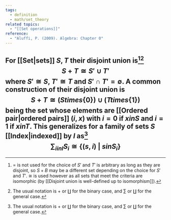 ```yaml
---
tags:
  - definition
  - math/set_theory
related topics:
  - "[[Set operations]]"
reference:
  - "Aluffi, P. (2009). Algebra: Chapter 0"
---
```

For [[Set|sets]] $S,T$ their disjoint union is[^1][^2]$$
	S+T \cong S'\cup T'
$$where $S'\cong S$, $T'\cong T$ and $S'\cap T'=\emptyset$. A common construction of their disjoint union is$$
S+T \cong (S times\{0\}) \cup (T times\{1\})
$$being the set whose elements are [[Ordered pair|ordered pairs]] $(i,x)$ with $i= 0$ if $x in S$ and $i=1$ if $x in T$. This generalizes for a family of sets $S$ [[Index|indexed]] by $I$ as[^2]$$
	\sum_{i in I}S_i \cong \{(s,i)\ |\ s in S_i\}
$$
---

[^1]: $=$ is not used for the choice of $S'$ and $T'$ is arbitrary as long as they are disjoint, so $S+B$ may be a different set depending on the choice for $S'$ and $T'$. $\cong$ is used however as all sets that meet the criteria are isomorphic (by [[Disjoint union is well-defined up to isomorphism]]).
[^2]: The usual notation is $+$ or $\amalg$ for the binary case, and $\sum$ or $\coprod$ for the general case.